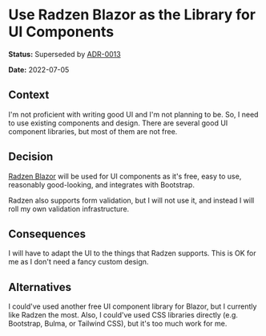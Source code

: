 # Use Radzen Blazor as the Library for UI Components

**Status:** Superseded by [ADR-0013](0013-use-fluent-ui.md)

**Date:** 2022-07-05

## Context

I'm not proficient with writing good UI and I'm not planning to be. So, I need to use existing components and design.
There are several good UI component libraries, but most of them are not free.

## Decision

[Radzen Blazor](https://blazor.radzen.com) will be used for UI components as it's free, easy to use, reasonably
good-looking, and integrates with Bootstrap.

Radzen also supports form validation, but I will not use it, and instead I will roll my own validation infrastructure.

## Consequences

I will have to adapt the UI to the things that Radzen supports. This is OK for me as I don't need a fancy custom design.

## Alternatives

I could've used another free UI component library for Blazor, but I currently like Radzen the most. Also, I could've
used CSS libraries directly (e.g. Bootstrap, Bulma, or Tailwind CSS), but it's too much work for me.
